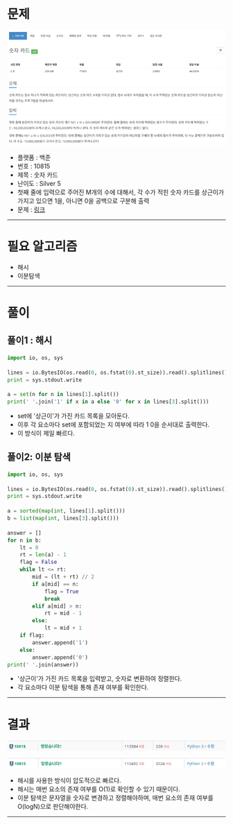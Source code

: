 # 문제
![boj_10815.jpg](imgs/boj_10815.jpg)
- 플랫폼 : 백준
- 번호 : 10815
- 제목 : 숫자 카드
- 난이도 : Silver 5
- 첫째 줄에 입력으로 주어진 M개의 수에 대해서, 각 수가 적힌 숫자 카드를 상근이가 가지고 있으면 1을, 아니면 0을 공백으로 구분해 출력
- 문제 : <a href="https://www.acmicpc.net/problem/10815" target="_blank">링크</a>

---

# 필요 알고리즘
- 해시
- 이분탐색

---

# 풀이

## 풀이1 : 해시
```python
import io, os, sys

lines = io.BytesIO(os.read(0, os.fstat(0).st_size)).read().splitlines()
print = sys.stdout.write

a = set(n for n in lines[1].split())
print(' '.join('1' if x in a else '0' for x in lines[3].split()))
```
- set에 '상근이'가 가진 카드 목록을 모아둔다.
- 이후 각 요소마다 set에 포함되었는 지 여부에 따라 1 0을 순서대로 출력한다.
- 이 방식이 제일 빠르다.

## 풀이2: 이분 탐색
```python
import io, os, sys

lines = io.BytesIO(os.read(0, os.fstat(0).st_size)).read().splitlines()
print = sys.stdout.write

a = sorted(map(int, lines[1].split()))
b = list(map(int, lines[3].split()))

answer = []
for n in b:
    lt = 0
    rt = len(a) - 1
    flag = False
    while lt <= rt:
        mid = (lt + rt) // 2
        if a[mid] == n:
            flag = True
            break
        elif a[mid] > n:
            rt = mid - 1
        else:
            lt = mid + 1
    if flag:
        answer.append('1')
    else:
        answer.append('0')
print(' '.join(answer))
```
- '상근이'가 가진 카드 목록을 입력받고, 숫자로 변환하여 정렬한다.
- 각 요소마다 이분 탐색을 통해 존재 여부를 확인한다.

---

# 결과
![boj_10815-result1.png](imgs/boj_10815-result1.png)

![boj_10815-result2](imgs/boj_10815-result2.png)

- 해시를 사용한 방식이 압도적으로 빠르다.
- 해시는 매번 요소의 존재 여부를 O(1)로 확인할 수 있기 때문이다.
- 이분 탐색은 문자열을 숫자로 변경하고 정렬해야하며, 매번 요소의 존재 여부를 O(logN)으로 판단해야한다.

---
